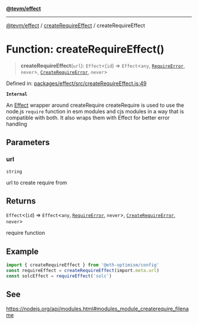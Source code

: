 [**@tevm/effect**](../../README.md)

***

[@tevm/effect](../../modules.md) / [createRequireEffect](../README.md) / createRequireEffect

# Function: createRequireEffect()

> **createRequireEffect**(`url`): `Effect`\<(`id`) => `Effect`\<`any`, [`RequireError`](../classes/RequireError.md), `never`\>, [`CreateRequireError`](../classes/CreateRequireError.md), `never`\>

Defined in: [packages/effect/src/createRequireEffect.js:49](https://github.com/evmts/compiler/blob/main/packages/effect/src/createRequireEffect.js#L49)

**`Internal`**

An [Effect](https://www.effect.website/docs/introduction) wrapper around createRequire
createRequire is used to use the node.js `require` function in esm modules and cjs modules
in a way that is compatible with both. It also wraps them with Effect for better error handling

## Parameters

### url

`string`

url to create require from

## Returns

`Effect`\<(`id`) => `Effect`\<`any`, [`RequireError`](../classes/RequireError.md), `never`\>, [`CreateRequireError`](../classes/CreateRequireError.md), `never`\>

require function

## Example

```typescript
import { createRequireEffect } from '@eth-optimism/config'
const requireEffect = createRequireEffect(import.meta.url)
const solcEffect = requireEffect('solc')
```

## See

https://nodejs.org/api/modules.html#modules_module_createrequire_filename
